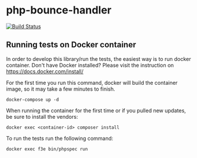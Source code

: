 # php-bounce-handler

[![Build Status](https://travis-ci.org/malas/php-bounce-handler.svg?branch=master)](https://travis-ci.org/malas/php-bounce-handler)

## Running tests on Docker container

In order to develop this library/run the tests, the easiest way is to run docker container.
Don't have Docker installed? Please visit the instruction on https://docs.docker.com/install/

For the first time you run this command, docker will build the container image, so it may take a few minutes to finish.

```
docker-compose up -d
```

When running the container for the first time or if you pulled new updates, be sure to install the vendors:
```
docker exec <container-id> composer install
```

To run the tests run the following command:
```
docker exec f3e bin/phpspec run
```

